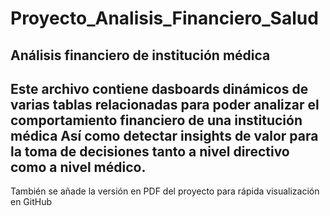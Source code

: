 # Proyecto_Analisis_Financiero_Salud
Análisis financiero de institución médica
---
Este archivo contiene dasboards dinámicos de varias tablas relacionadas para poder analizar el comportamiento financiero de una institución médica
Así como detectar insights de valor para la toma de decisiones tanto a nivel directivo como a nivel médico.
----
También se añade la versión en PDF del proyecto para rápida visualización en GitHub